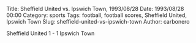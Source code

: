 Title: Sheffield United vs. Ipswich Town, 1993/08/28
Date: 1993/08/28 00:00
Category: sports
Tags: football, football scores, Sheffield United, Ipswich Town
Slug: sheffield-united-vs-ipswich-town
Author: carbonero


Sheffield United 1 - 1 Ipswich Town

